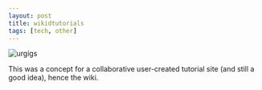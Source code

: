 ```yaml
---
layout: post
title: wikidtutorials
tags: [tech, other]
---
```


![urgigs](/assets/wikidtutorials.png)


This was a concept for a collaborative user-created tutorial site (and still a good idea), hence the wiki.